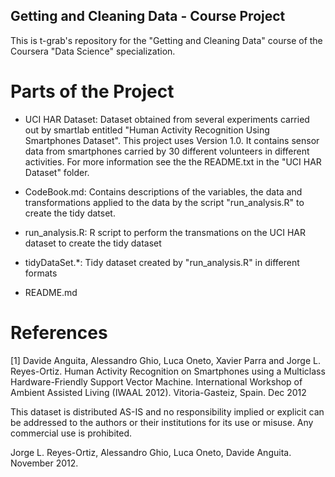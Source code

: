 ## Getting and Cleaning Data - Course Project

This is t-grab's repository for the "Getting and Cleaning Data" course 
of the Coursera "Data Science" specialization.

Parts of the Project
====================
- UCI HAR Dataset: Dataset obtained from several experiments carried out by smartlab entitled
"Human Activity Recognition Using Smartphones Dataset". This project uses Version 1.0. It contains
sensor data from smartphones carried by 30 different volunteers in different activities. For more information
see the the README.txt in the "UCI HAR Dataset" folder.

- CodeBook.md: Contains descriptions of the variables, the data and transformations applied to the 
data by the script "run_analysis.R" to create the tidy datset.

- run_analysis.R: R script to perform the transmations on the UCI HAR dataset to create the tidy dataset

- tidyDataSet.*: Tidy dataset created by "run_analysis.R" in different formats

- README.md

References
==========
[1] Davide Anguita, Alessandro Ghio, Luca Oneto, Xavier Parra and Jorge L. Reyes-Ortiz. Human Activity Recognition on Smartphones using a Multiclass Hardware-Friendly Support Vector Machine. International Workshop of Ambient Assisted Living (IWAAL 2012). Vitoria-Gasteiz, Spain. Dec 2012

This dataset is distributed AS-IS and no responsibility implied or explicit can be addressed to the authors or their institutions for its use or misuse. Any commercial use is prohibited.

Jorge L. Reyes-Ortiz, Alessandro Ghio, Luca Oneto, Davide Anguita. November 2012.
